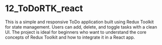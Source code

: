 # 12_ToDoRTK_react
This is a simple and responsive ToDo application built using Redux Toolkit for state management. Users can add, delete, and toggle tasks with a clean UI. The project is ideal for beginners who want to understand the core concepts of Redux Toolkit and how to integrate it in a React app.
